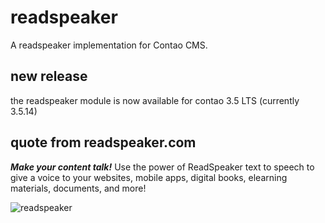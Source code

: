 # readspeaker

A readspeaker implementation for Contao CMS.

## new release

the readspeaker module is now available for contao 3.5 LTS (currently 3.5.14)

## quote from readspeaker.com

***Make your content talk!***
Use the power of ReadSpeaker text to speech to give a voice to your
websites, mobile apps, digital books, elearning materials, documents, and more!

![readspeaker](https://contao.org/files/repository/readspeaker/10000009/picture.jpg)
